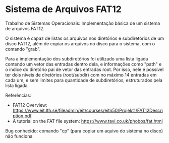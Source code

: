 # Sistema de Arquivos FAT12
Trabalho de Sistemas Operacionais: Implementação básica de um sistema de arquivos FAT12.

O sistema é capaz de listas os arquivos nos diretórios e subdiretórios de um disco FAT12, além de copiar os arquivos no disco para o sistema, com o comando "grab".

Para a implementação dos subdiretórios foi utilizado uma lista ligada contendo um vetor das entradas dentro dela, e informações como "path" e o índice do diretório pai de vetor das entradas root.
Por isso, nele é possível ter dois níveis de diretórios (root/subdir) com no máximo 14 entradas em cada um, e sem limites para quantidade de subdiretórios, estruturados pela lista ligada.

Referências:
- FAT12 Overview: https://www.eit.lth.se/fileadmin/eit/courses/eitn50/Projekt1/FAT12Description.pdf
- A tutorial on the FAT file system: https://www.tavi.co.uk/phobos/fat.html

Bug conhecido: comando "cp" (para copiar um aquivo do sistema no disco) não funciona
